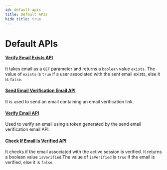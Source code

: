 ```yaml
---
id: default-apis
title: Default APIs
hide_title: true
---
```


# Default APIs

#### [Verify Email Exists API](https://github.com/supertokens/frontend-driver-interface/blob/master/v1.5.0.md#verify-email-api)
It takes email as a ``GET`` parameter and returns a ``boolean`` value ``exists``. The value of ``exists`` is ``true`` if a user associated with the sent email exists, else it is ``false``.

#### [Send Email Verification Email API](https://github.com/supertokens/frontend-driver-interface/blob/master/v1.5.0.md#send-email-verification-email)
It is used to send an email containing an email verification link.

#### [Verify Email API](https://github.com/supertokens/frontend-driver-interface/blob/master/v1.5.0.md#verify-email)
Used to verify an email using a token generated by the send email verification email API.

#### [Check If Email Is Verified API](https://github.com/supertokens/frontend-driver-interface/blob/master/v1.5.0.md#verify-email)
It checks if the email associated with the active session is verified. It returns a boolean value ``isVerified``.The value of ``isVerified`` is ``true`` if the email is verified, else it is ``false``.